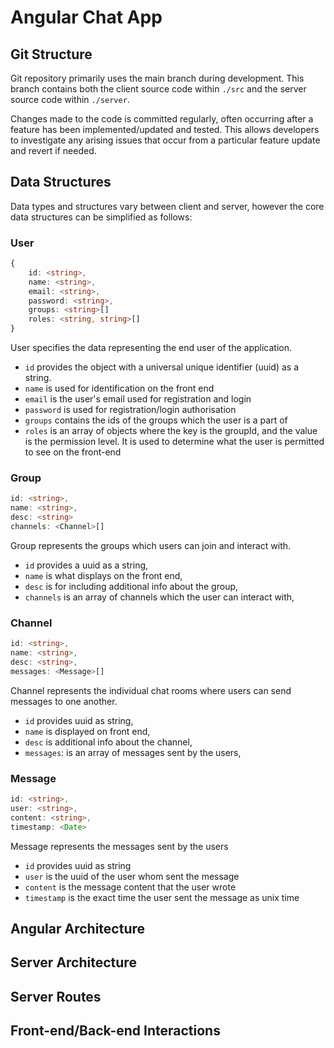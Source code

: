 # Angular Chat App

## Git Structure
Git repository primarily uses the main branch during development. This branch contains both the client source code within `./src` and the server source code within `./server`.

Changes made to the code is committed regularly, often occurring after a feature has been implemented/updated and tested. This allows developers to investigate any arising issues that occur from a particular feature update and revert if needed.
## Data Structures
Data types and structures vary between client and server, however the core data structures can be simplified as follows:

### User
```ts
{
    id: <string>,
    name: <string>,
    email: <string>,
    password: <string>,
    groups: <string>[]
    roles: <string, string>[]
}
```
User specifies the data representing the end user of the application.

- `id` provides the object with a universal unique identifier (uuid) as a string.
- `name` is used for identification on the front end
- `email` is the user's email used for registration and login
- `password` is used for registration/login authorisation
- `groups` contains the ids of the groups which the user is a part of
- `roles` is an array of objects where the key is the groupId, and the value is the permission level. It is used to determine what the user is permitted to see on the front-end

### Group
```ts
id: <string>,
name: <string>,
desc: <string>
channels: <Channel>[]
```
Group represents the groups which users can join and interact with.

- `id` provides a uuid as a string,
- `name` is what displays on the front end,
- `desc` is for including additional info about the group,
- `channels` is an array of channels which the user can interact with,

### Channel
```ts
id: <string>,
name: <string>,
desc: <string>,
messages: <Message>[]
```
Channel represents the individual chat rooms where users can send messages to one another.

- `id` provides uuid as string,
- `name` is displayed on front end,
- `desc` is additional info about the channel,
- `messages`: is an array of messages sent by the users,

### Message
```ts
id: <string>,
user: <string>,
content: <string>,
timestamp: <Date>
```
Message represents the messages sent by the users

- `id` provides uuid as string
- `user` is the uuid of the user whom sent the message
- `content` is the message content that the user wrote
- `timestamp` is the exact time the user sent the message as unix time

## Angular Architecture

## Server Architecture

## Server Routes

## Front-end/Back-end Interactions